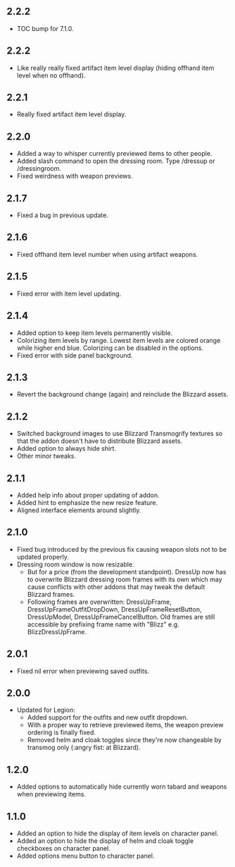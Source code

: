 ## 2.2.2
* TOC bump for 7.1.0.

## 2.2.2
* Like really really fixed artifact item level display (hiding offhand item level when no offhand).

## 2.2.1
* Really fixed artifact item level display.

## 2.2.0
* Added a way to whisper currently previewed items to other people.
* Added slash command to open the dressing room. Type /dressup or /dressingroom.
* Fixed weirdness with weapon previews.

## 2.1.7
* Fixed a bug in previous update.

## 2.1.6
* Fixed offhand item level number when using artifact weapons.

## 2.1.5
* Fixed error with item level updating.

## 2.1.4
* Added option to keep item levels permanently visible.
* Colorizing item levels by range. Lowest item levels are colored orange while higher end blue. Colorizing can be disabled in the options.
* Fixed error with side panel background.

## 2.1.3
* Revert the background change (again) and reinclude the Blizzard assets.

## 2.1.2
* Switched background images to use Blizzard Transmogrify textures so that the addon doesn't have to distribute Blizzard assets.
* Added option to always hide shirt.
* Other minor tweaks.

## 2.1.1
* Added help info about proper updating of addon.
* Added hint to emphasize the new resize feature.
* Aligned interface elements around slightly.

## 2.1.0
* Fixed bug introduced by the previous fix causing weapon slots not to be updated properly.
* Dressing room window is now resizable.
	* But for a price (from the development standpoint). DressUp now has to overwrite Blizzard dressing room frames with its own which may cause conflicts with other addons that may tweak the default Blizzard frames.
	* Following frames are overwritten: DressUpFrame, DressUpFrameOutfitDropDown, DressUpFrameResetButton, DressUpModel, DressUpFrameCancelButton. Old frames are still accessible by prefixing frame name with "Blizz" e.g. BlizzDressUpFrame.

## 2.0.1
* Fixed nil error when previewing saved outfits.

## 2.0.0
* Updated for Legion:
  * Added support for the outfits and new outfit dropdown.
  * With a proper way to retrieve previewed items, the weapon preview ordering is finally fixed.
  * Removed helm and cloak toggles since they're now changeable by transmog only (:angry fist: at Blizzard).

## 1.2.0
* Added options to automatically hide currently worn tabard and weapons when previewing items.

## 1.1.0
* Added an option to hide the display of item levels on character panel.
* Added an option to hide the display of helm and cloak toggle checkboxes on character panel.
* Added options menu button to character panel.
